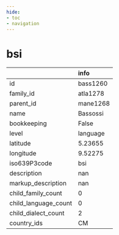 ```yaml
---
hide:
- toc
- navigation
---
```

# bsi
|                      | info     |
|:---------------------|:---------|
| id                   | bass1260 |
| family_id            | atla1278 |
| parent_id            | mane1268 |
| name                 | Bassossi |
| bookkeeping          | False    |
| level                | language |
| latitude             | 5.23655  |
| longitude            | 9.52275  |
| iso639P3code         | bsi      |
| description          | nan      |
| markup_description   | nan      |
| child_family_count   | 0        |
| child_language_count | 0        |
| child_dialect_count  | 2        |
| country_ids          | CM       |